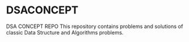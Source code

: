 # DSACONCEPT
DSA CONCEPT REPO
This repository contains problems and solutions of classic Data Structure and Algorithms problems.
